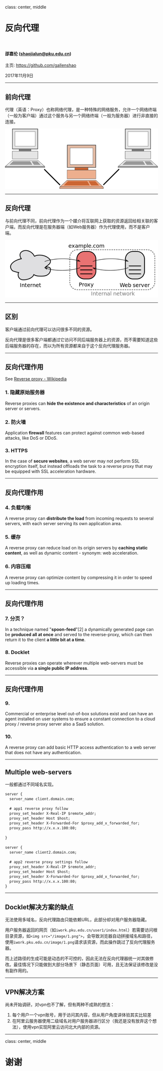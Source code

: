class: center, middle

# 反向代理

&nbsp;
&nbsp;

#### 邵嘉伦 (shaojialun@pku.edu.cn)  

主页: https://github.com/gallenshao

2017年11月9日

---

## 前向代理

代理（英语：Proxy）也称网络代理，是一种特殊的网络服务，允许一个网络终端（一般为客户端）通过这个服务与另一个网络终端（一般为服务器）进行非直接的连接。

![](./proxy.png)

---

## 反向代理

与前向代理不同，前向代理作为一个媒介将互联网上获取的资源返回给相关联的客户端，而反向代理是在服务器端（如Web服务器）作为代理使用，而不是客户端。

![](./r-proxy.png)

---

## 区别

客户端通过前向代理可以访问很多不同的资源。

反向代理是很多客户端都通过它访问不同后端服务器上的资源，而不需要知道这些后端服务器的存在，而以为所有资源都来自于这个反向代理服务器。

---

## 反向代理作用

See [Reverse proxy - Wikipedia](https://en.wikipedia.org/wiki/Reverse_proxy)

### 1. 隐藏原始服务器
Reverse proxies can **hide the existence and characteristics** of an origin server or servers.

### 2. 防火墙
Application **firewall** features can protect against common web-based attacks, like DoS or DDoS.

### 3. HTTPS
In the case of **secure websites**, a web server may not perform SSL encryption itself, but instead offloads the task to a reverse proxy that may be equipped with SSL acceleration hardware.

---

## 反向代理作用

### 4. 负载均衡
A reverse proxy can **distribute the load** from incoming requests to several servers, with each server serving its own application area.

### 5. 缓存
A reverse proxy can reduce load on its origin servers by **caching static content**, as well as dynamic content - synonym: web acceleration.

### 6. 内容压缩
A reverse proxy can optimize content by compressing it in order to speed up loading times.

---

## 反向代理作用

### 7. 分页？
In a technique named "**spoon-feed**"[2] a dynamically generated page can be **produced all at once** and served to the reverse-proxy, which can then return it to the client **a little bit at a time**. 

### 8. Docklet
Reverse proxies can operate wherever multiple web-servers must be accessible via **a single public IP address**.

---

## 反向代理作用

### 9.
Commercial or enterprise level out-of-box solutions exist and can have an agent installed on user systems to ensure a constant connection to a cloud proxy / reverse proxy server also a SaaS solution. 

### 10.
A reverse proxy can add basic HTTP access authentication to a web server that does not have any authentication.

---

## Multiple web-servers

一般都通过不同域名实现。

```
server { 
  server_name client.domain.com;

  # app1 reverse proxy follow
  proxy_set_header X-Real-IP $remote_addr;
  proxy_set_header Host $host;
  proxy_set_header X-Forwarded-For $proxy_add_x_forwarded_for;
  proxy_pass http://x.x.x.100:80;

}

server { 
  server_name client2.domain.com;

  # app2 reverse proxy settings follow
  proxy_set_header X-Real-IP $remote_addr;
  proxy_set_header Host $host;
  proxy_set_header X-Forwarded-For $proxy_add_x_forwarded_for;
  proxy_pass http://x.x.x.100:80;
}
```

---

## Docklet解决方案的缺点

无法使用多域名，反向代理路由只能依赖URL，此部分却对用户服务器隐藏。

用户服务器返回的网页（如`iwork.pku.edu.cn/user1/index.html`）若需要访问根目录资源，如`<img src="/image/1.png">`，会导致浏览器自动拼接域名和路径，使用`iwork.pku.edu.cn/image/1.png`请求该资源，而此操作跳过了反向代理服务器。

而上述路径的生成可能是动态的不可控的，因此无法在反向代理器统一对其做修改。最佳情况下只能做到大部分场景下（静态页面）可用，且无法保证该修改是没有副作用的。

---

## VPN解决方案

尚未开始调研，对vpn也不了解，但有两种不成熟的想法：

1. 每个用户一个vpn账号，用于访问其内容，但从用户角度讲体验其实比较差
2. 在阿里云服务器使用二级域名对用户服务器进行区分（我还是没有放弃这个想法），使用vpn实现阿里云访问北大内部的资源。

---

class: center, middle

# 谢谢
